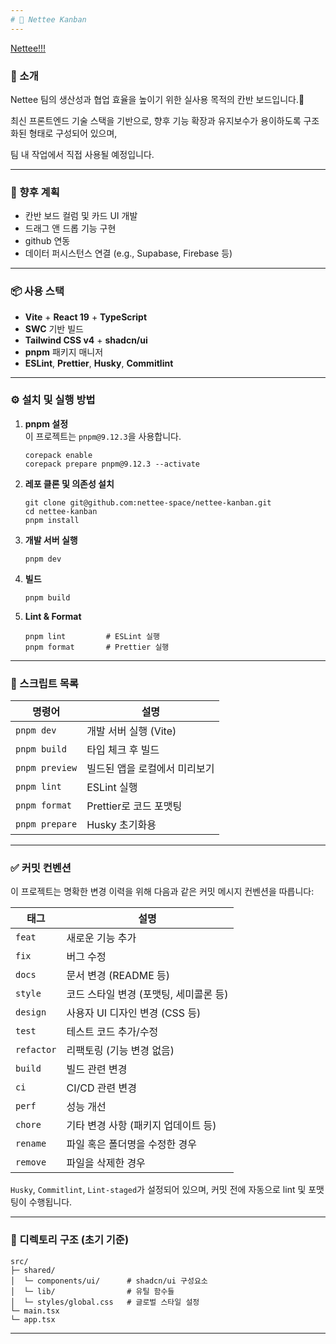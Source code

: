 ```yaml
---
# 📝 Nettee Kanban
---
```


<a href="https://github.com/">
   <div>Nettee!!!</div>
</a>

### 📢 소개

Nettee 팀의 생산성과 협업 효율을 높이기 위한 실사용 목적의 칸반 보드입니다.🚀

최신 프론트엔드 기술 스택을 기반으로, 향후 기능 확장과 유지보수가 용이하도록 구조화된 형태로 구성되어 있으며,

팀 내 작업에서 직접 사용될 예정입니다.

---

### 🚧 향후 계획

- 칸반 보드 컬럼 및 카드 UI 개발
- 드래그 앤 드롭 기능 구현
- github 연동
- 데이터 퍼시스턴스 연결 (e.g., Supabase, Firebase 등)

---

### 📦 사용 스택

- **Vite** + **React 19** + **TypeScript**
- **SWC** 기반 빌드
- **Tailwind CSS v4** + **shadcn/ui**
- **pnpm** 패키지 매니저
- **ESLint**, **Prettier**, **Husky**, **Commitlint**

---

### ⚙️ 설치 및 실행 방법

1. **pnpm 설정**  
   이 프로젝트는 `pnpm@9.12.3`을 사용합니다.

   ```
   corepack enable
   corepack prepare pnpm@9.12.3 --activate
   ```

2. **레포 클론 및 의존성 설치**

   ```
   git clone git@github.com:nettee-space/nettee-kanban.git
   cd nettee-kanban
   pnpm install
   ```

3. **개발 서버 실행**

   ```
   pnpm dev
   ```

4. **빌드**

   ```
   pnpm build
   ```

5. **Lint & Format**

   ```
   pnpm lint         # ESLint 실행
   pnpm format       # Prettier 실행
   ```

---

### 🧪 스크립트 목록

| 명령어         | 설명                          |
| -------------- | ----------------------------- |
| `pnpm dev`     | 개발 서버 실행 (Vite)         |
| `pnpm build`   | 타입 체크 후 빌드             |
| `pnpm preview` | 빌드된 앱을 로컬에서 미리보기 |
| `pnpm lint`    | ESLint 실행                   |
| `pnpm format`  | Prettier로 코드 포맷팅        |
| `pnpm prepare` | Husky 초기화용                |

---

### ✅ 커밋 컨벤션

이 프로젝트는 명확한 변경 이력을 위해 다음과 같은 커밋 메시지 컨벤션을 따릅니다:

| 태그       | 설명                                   |
| ---------- | -------------------------------------- |
| `feat`     | 새로운 기능 추가                       |
| `fix`      | 버그 수정                              |
| `docs`     | 문서 변경 (README 등)                  |
| `style`    | 코드 스타일 변경 (포맷팅, 세미콜론 등) |
| `design`   | 사용자 UI 디자인 변경 (CSS 등)         |
| `test`     | 테스트 코드 추가/수정                  |
| `refactor` | 리팩토링 (기능 변경 없음)              |
| `build`    | 빌드 관련 변경                         |
| `ci`       | CI/CD 관련 변경                        |
| `perf`     | 성능 개선                              |
| `chore`    | 기타 변경 사항 (패키지 업데이트 등)    |
| `rename`   | 파일 혹은 폴더명을 수정한 경우         |
| `remove`   | 파일을 삭제한 경우                     |

`Husky`, `Commitlint`, `Lint-staged`가 설정되어 있으며, 커밋 전에 자동으로 lint 및 포맷팅이 수행됩니다.

---

### 📁 디렉토리 구조 (초기 기준)

```
src/
├─ shared/
│  └─ components/ui/      # shadcn/ui 구성요소
│  └─ lib/                # 유틸 함수들
│  └─ styles/global.css   # 글로벌 스타일 설정
└─ main.tsx
└─ app.tsx
```

---
